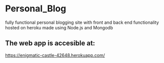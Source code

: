 # Personal_Blog
fully functional personal blogging site with front and back end functionality hosted on heroku made using Node.js and Mongodb

## The web app is accesible at:
https://enigmatic-castle-42648.herokuapp.com/
